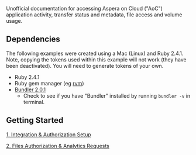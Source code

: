 Unofficial documentation for accessing Aspera on Cloud ("AoC") application activity, transfer status and metadata, file access and volume usage.

## Dependencies

The following examples were created using a Mac (Linux) and Ruby 2.4.1. Note, copying the tokens used within this example will not work (they have been deactivated). You will need to generate tokens of your own.

* Ruby 2.4.1
* Ruby gem manager (eg [rvm](https://rvm.io/))
* [Bundler 2.0.1](https://bundler.io/)
  * Check to see if you have "Bundler" installed by running `bundler -v` in terminal.

## Getting Started

[1. Integration & Authorization Setup](./setup.md)

[2. Files Authorization & Analytics Requests](./analytics-api.md)

